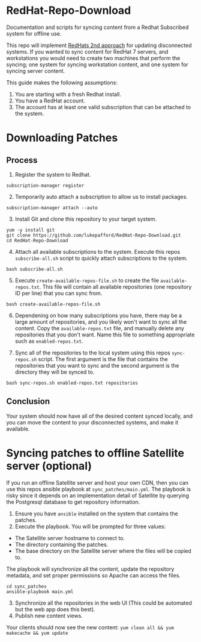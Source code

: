# RedHat-Repo-Download
Documentation and scripts for syncing content from a Redhat Subscribed system for offline use.

This repo will implement [RedHats 2nd approach](https://access.redhat.com/solutions/29269) for updating disconnected systems.
If you wanted to sync content for RedHat 7 servers, and workstations you would need to create two machines that perform the syncing; one system for syncing workstation content, and one system for syncing server content.

This guide makes the following assumptions:

1. You are starting with a fresh Redhat install.
1. You have a RedHat account.
1. The account has at least one valid subscription that can be attached to the system.


# Downloading Patches

## Process
1. Register the system to Redhat.
```
subscription-manager register
```

2. Temporarily auto attach a subscription to allow us to install packages.
```
subscription-manager attach --auto
```

3. Install Git and clone this repository to your target system.
```
yum -y install git
git clone https://github.com/lukepafford/RedHat-Repo-Download.git
cd RedHat-Repo-Download
```

4. Attach all available subscriptions to the system. Execute this repos `subscribe-all.sh` script to quickly attach subscriptions to the system.
```
bash subscribe-all.sh
```

5. Execute `create-available-repos-file.sh` to create the file `available-repos.txt`. This file will contain all available repositories (one repository ID per line) that you can sync from. 
```
bash create-available-repos-file.sh
```

6. Dependening on how many subscriptions you have, there may be a large amount of repositories, and you likely won't want to sync all the content. Copy the `available-repos.txt` file, and manually delete any repositories that you don't want. Name this file to something appropriate such as `enabled-repos.txt`.

7. Sync all of the repositories to the local system using this repos `sync-repos.sh` script. The first argument is the file that contains the repositories that you want to sync and the second argument is the directory they will be synced to.
```
bash sync-repos.sh enabled-repos.txt repositories
```

## Conclusion

Your system should now have all of the desired content synced locally, and you can move the content to your disconnected systems, and make it available.

# Syncing patches to offline Satellite server (optional)

If you run an offline Satellite server and host your own CDN, then you can use this repos ansible playbook at `sync_patches/main.yml`.
The playbook is risky since it depends on an implementation detail of Satellite by querying the Postgresql database to get repository information.

1. Ensure you have `ansible` installed on the system that contains the patches.
2. Execute the playbook. You will be prompted for three values: 
  * The Satellite server hostname to connect to.
  * The directory containing the patches.
  * The base directory on the Satellite server where the files will be copied to. 
  
The playbook will synchronize all the content, update the repository metadata, and set proper permissions so Apache can access the files.
```
cd sync_patches
ansible-playbook main.yml
```
3. Synchronize all the repositories in the web UI (This could be automated but the web app does this best).
4. Publish new content views.

Your clients should now see the new content:
`yum clean all && yum makecache && yum update`
